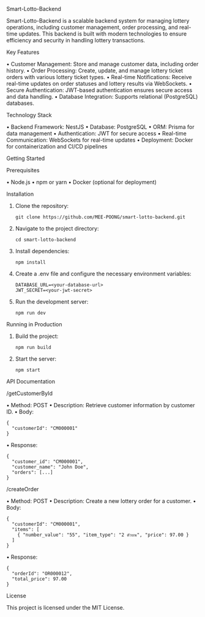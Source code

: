 Smart-Lotto-Backend

Smart-Lotto-Backend is a scalable backend system for managing lottery operations, including customer management, order processing, and real-time updates. This backend is built with modern technologies to ensure efficiency and security in handling lottery transactions.

Key Features

 • Customer Management: Store and manage customer data, including order history.
 • Order Processing: Create, update, and manage lottery ticket orders with various lottery ticket types.
 • Real-time Notifications: Receive real-time updates on order statuses and lottery results via WebSockets.
 • Secure Authentication: JWT-based authentication ensures secure access and data handling.
 • Database Integration: Supports relational (PostgreSQL) databases.

Technology Stack

 • Backend Framework: NestJS
 • Database: PostgreSQL
 • ORM: Prisma for data management
 • Authentication: JWT for secure access
 • Real-time Communication: WebSockets for real-time updates
 • Deployment: Docker for containerization and CI/CD pipelines

Getting Started

Prerequisites

 • Node.js
 • npm or yarn
 • Docker (optional for deployment)

Installation

 1. Clone the repository:

        git clone https://github.com/MEE-POONG/smart-lotto-backend.git

 
 2. Navigate to the project directory:

        cd smart-lotto-backend


 3. Install dependencies:

        npm install


 4. Create a .env file and configure the necessary environment variables:

        DATABASE_URL=<your-database-url>
        JWT_SECRET=<your-jwt-secret>


 5. Run the development server:

        npm run dev



Running in Production

 1. Build the project:

        npm run build


 2. Start the server:

        npm start



API Documentation

/getCustomerById

 • Method: POST
 • Description: Retrieve customer information by customer ID.
 • Body:

    {
      "customerId": "CM000001"
    }


 • Response:

    {
      "customer_id": "CM000001",
      "customer_name": "John Doe",
      "orders": [...]
    }



/createOrder

 • Method: POST
 • Description: Create a new lottery order for a customer.
 • Body:

    {
      "customerId": "CM000001",
      "items": [
        { "number_value": "55", "item_type": "2 ตัวบน", "price": 97.00 }
      ]
    }


 • Response:

    {
      "orderId": "OR000012",
      "total_price": 97.00
    }



License

This project is licensed under the MIT License.
